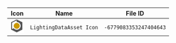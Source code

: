 | Icon | Name | File ID |
| ---  | ---  | ---     |
| ![](LightingDataAsset%20Icon.png) | `LightingDataAsset Icon` | `-6779083353247404643` |

